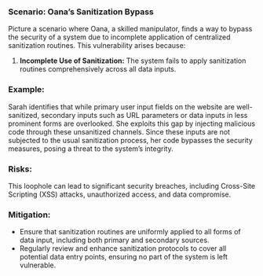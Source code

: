 ### Scenario: Oana’s Sanitization Bypass 
Picture a scenario where Oana, a skilled manipulator, finds a way to bypass the security of a system due to incomplete application of centralized sanitization routines. This vulnerability arises because: 

1. **Incomplete Use of Sanitization:** The system fails to apply sanitization routines comprehensively across all data inputs. 

### Example: 

Sarah identifies that while primary user input fields on the website are well-sanitized, secondary inputs such as URL parameters or data inputs in less prominent forms are overlooked. She exploits this gap by injecting malicious code through these unsanitized channels. Since these inputs are not subjected to the usual sanitization process, her code bypasses the security measures, posing a threat to the system’s integrity. 

### Risks: 

This loophole can lead to significant security breaches, including Cross-Site Scripting (XSS) attacks, unauthorized access, and data compromise. 

### Mitigation: 

- Ensure that sanitization routines are uniformly applied to all forms of data input, including both primary and secondary sources. 
- Regularly review and enhance sanitization protocols to cover all potential data entry points, ensuring no part of the system is left vulnerable. 